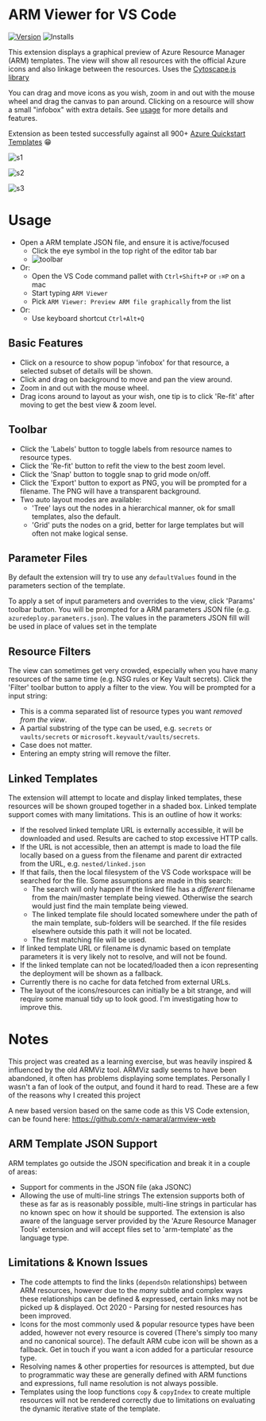 # ARM Viewer for VS Code

[![Version](https://vsmarketplacebadge.apphb.com/version/nilsonamaral.armview.svg)](https://marketplace.visualstudio.com/items?itemName=nilsonamaral.armview)
![Installs](https://vsmarketplacebadge.apphb.com/installs-short/nilsonamaral.armview.svg)

This extension displays a graphical preview of Azure Resource Manager (ARM) templates. The view will show all resources with the official Azure icons and also linkage between the resources. Uses the [Cytoscape.js library](http://js.cytoscape.org/)

You can drag and move icons as you wish, zoom in and out with the mouse wheel and drag the canvas to pan around. Clicking on a resource will show a small "infobox" with extra details. See [usage](#Usage) for more details and features.

Extension as been tested successfully against all 900+ [Azure Quickstart Templates](https://github.com/Azure/azure-quickstart-templates) 😁

![s1](assets/readme/screen1.png)

![s2](assets/readme/screen2.png)

![s3](assets/readme/screen3.png)

# Usage

- Open a ARM template JSON file, and ensure it is active/focused
  - Click the eye symbol in the top right of the editor tab bar
  - ![toolbar](assets/readme/icon.png)
- Or:
  - Open the VS Code command pallet with `Ctrl+Shift+P` or `⇧⌘P` on a mac
  - Start typing `ARM Viewer`
  - Pick `ARM Viewer: Preview ARM file graphically` from the list
- Or:
  - Use keyboard shortcut `Ctrl+Alt+Q`

## Basic Features

- Click on a resource to show popup 'infobox' for that resource, a selected subset of details will be shown.
- Click and drag on background to move and pan the view around.
- Zoom in and out with the mouse wheel.
- Drag icons around to layout as your wish, one tip is to click 'Re-fit' after moving to get the best view & zoom level.

## Toolbar

- Click the 'Labels' button to toggle labels from resource names to resource types.
- Click the 'Re-fit' button to refit the view to the best zoom level.
- Click the 'Snap' button to toggle snap to grid mode on/off.
- Click the 'Export' button to export as PNG, you will be prompted for a filename. The PNG will have a transparent background.
- Two auto layout modes are available:
  - 'Tree' lays out the nodes in a hierarchical manner, ok for small templates, also the default.
  - 'Grid' puts the nodes on a grid, better for large templates but will often not make logical sense.

## Parameter Files

By default the extension will try to use any `defaultValues` found in the parameters section of the template.

To apply a set of input parameters and overrides to the view, click 'Params' toolbar button. You will be prompted for a ARM parameters JSON file (e.g. `azuredeploy.parameters.json`). The values in the parameters JSON fill will be used in place of values set in the template

## Resource Filters

The view can sometimes get very crowded, especially when you have many resources of the same time (e.g. NSG rules or Key Vault secrets). Click the 'Filter' toolbar button to apply a filter to the view. You will be prompted for a input string:

- This is a comma separated list of resource types you want _removed from the view_.
- A partial substring of the type can be used, e.g. `secrets` or `vaults/secrets` or `microsoft.keyvault/vaults/secrets`.
- Case does not matter.
- Entering an empty string will remove the filter.

## Linked Templates

The extension will attempt to locate and display linked templates, these resources will be shown grouped together in a shaded box. Linked template support comes with many limitations. This is an outline of how it works:

- If the resolved linked template URL is externally accessible, it will be downloaded and used. Results are cached to stop excessive HTTP calls.
- If the URL is not accessible, then an attempt is made to load the file locally based on a guess from the filename and parent dir extracted from the URL, e.g. `nested/linked.json`
- If that fails, then the local filesystem of the VS Code workspace will be searched for the file. Some assumptions are made in this search:
  - The search will only happen if the linked file has a _different_ filename from the main/master template being viewed. Otherwise the search would just find the main template being viewed.
  - The linked template file should located somewhere under the path of the main template, sub-folders will be searched. If the file resides elsewhere outside this path it will not be located.
  - The first matching file will be used.
- If linked template URL or filename is dynamic based on template parameters it is very likely not to resolve, and will not be found.
- If the linked template can not be located/loaded then a icon representing the deployment will be shown as a fallback.
- Currently there is no cache for data fetched from external URLs.
- The layout of the icons/resources can initially be a bit strange, and will require some manual tidy up to look good. I'm investigating how to improve this.

# Notes

This project was created as a learning exercise, but was heavily inspired & influenced by the old ARMViz tool. ARMViz sadly seems to have been abandoned, it often has problems displaying some templates. Personally I wasn't a fan of look of the output, and found it hard to read. These are a few of the reasons why I created this project

A new based version based on the same code as this VS Code extension, can be found here: https://github.com/x-namaral/armview-web

## ARM Template JSON Support

ARM templates go outside the JSON specification and break it in a couple of areas:

- Support for comments in the JSON file (aka JSONC)
- Allowing the use of multi-line strings
  The extension supports both of these as far as is reasonably possible, multi-line strings in particular has no known spec on how it should be supported. The extension is also aware of the language server provided by the 'Azure Resource Manager Tools' extension and will accept files set to 'arm-template' as the language type.

## Limitations & Known Issues

- The code attempts to find the links (`dependsOn` relationships) between ARM resources, however due to the _many_ subtle and complex ways these relationships can be defined & expressed, certain links may not be picked up & displayed. Oct 2020 - Parsing for nested resources has been improved.
- Icons for the most commonly used & popular resource types have been added, however not every resource is covered (There's simply too many and no canonical source). The default ARM cube icon will be shown as a fallback. Get in touch if you want a icon added for a particular resource type.
- Resolving names & other properties for resources is attempted, but due to programmatic way these are generally defined with ARM functions and expressions, full name resolution is not always possible.
- Templates using the loop functions `copy` & `copyIndex` to create multiple resources will not be rendered correctly due to limitations on evaluating the dynamic iterative state of the template.
